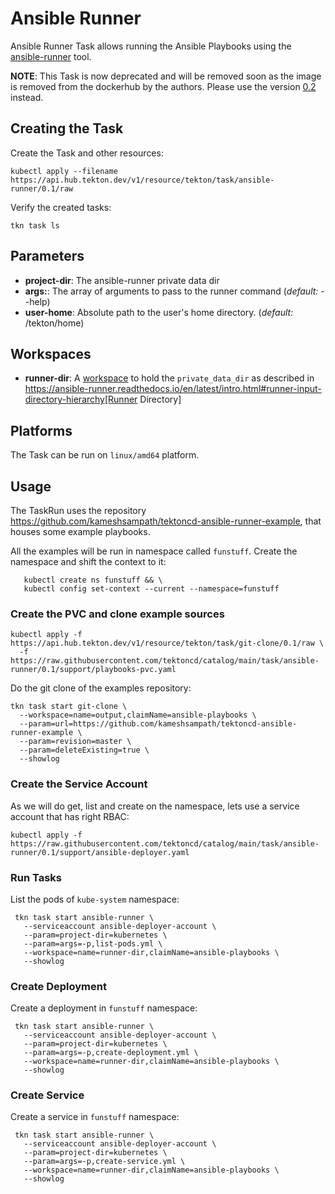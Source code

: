 # Ansible Runner

Ansible Runner Task allows running the Ansible Playbooks using the [ansible-runner](https://ansible-runner.readthedocs.io/) tool.


**NOTE**: This Task is now deprecated and will be removed soon as the image is removed from the dockerhub by the authors. Please use the version [0.2](../0.2) instead.

## Creating the Task

Create the Task and other resources:

```shell
kubectl apply --filename https://api.hub.tekton.dev/v1/resource/tekton/task/ansible-runner/0.1/raw
```

Verify the created tasks:

```shell
tkn task ls
```

## Parameters

* **project-dir**: The ansible-runner private data dir
* **args:**: The array of arguments to pass to the runner command (_default:_ --help)
* **user-home**: Absolute path to the user's home directory. (_default:_ /tekton/home)

## Workspaces

* **runner-dir**: A [workspace](https://github.com/tektoncd/pipeline/blob/main/docs/workspaces.md) to hold the `private_data_dir` as described in https://ansible-runner.readthedocs.io/en/latest/intro.html#runner-input-directory-hierarchy[Runner Directory]

## Platforms

The Task can be run on `linux/amd64` platform.

## Usage

The TaskRun uses the repository https://github.com/kameshsampath/tektoncd-ansible-runner-example, that houses some example playbooks.

All the examples will be run in namespace called `funstuff`. Create the namespace and shift the context to it:

```shell
   kubectl create ns funstuff && \
   kubectl config set-context --current --namespace=funstuff
```

### Create the PVC and clone example sources

```shell
kubectl apply -f https://api.hub.tekton.dev/v1/resource/tekton/task/git-clone/0.1/raw \
  -f  https://raw.githubusercontent.com/tektoncd/catalog/main/task/ansible-runner/0.1/support/playbooks-pvc.yaml
```

Do the git clone of the examples repository:

```shell
tkn task start git-clone \
  --workspace=name=output,claimName=ansible-playbooks \
  --param=url=https://github.com/kameshsampath/tektoncd-ansible-runner-example \
  --param=revision=master \
  --param=deleteExisting=true \
  --showlog
```

### Create the Service Account

As we will do get, list and create on the namespace, lets use a service account that has right RBAC:

```shell
kubectl apply -f  https://raw.githubusercontent.com/tektoncd/catalog/main/task/ansible-runner/0.1/support/ansible-deployer.yaml
```

### Run Tasks

List the pods of `kube-system` namespace:

```shell
 tkn task start ansible-runner \
   --serviceaccount ansible-deployer-account \
   --param=project-dir=kubernetes \
   --param=args=-p,list-pods.yml \
   --workspace=name=runner-dir,claimName=ansible-playbooks \
   --showlog
```

### Create Deployment

Create a deployment in  `funstuff` namespace:

```shell
 tkn task start ansible-runner \
   --serviceaccount ansible-deployer-account \
   --param=project-dir=kubernetes \
   --param=args=-p,create-deployment.yml \
   --workspace=name=runner-dir,claimName=ansible-playbooks \
   --showlog
```

### Create Service

Create a service in `funstuff` namespace:

```shell
 tkn task start ansible-runner \
   --serviceaccount ansible-deployer-account \
   --param=project-dir=kubernetes \
   --param=args=-p,create-service.yml \
   --workspace=name=runner-dir,claimName=ansible-playbooks \
   --showlog
```
